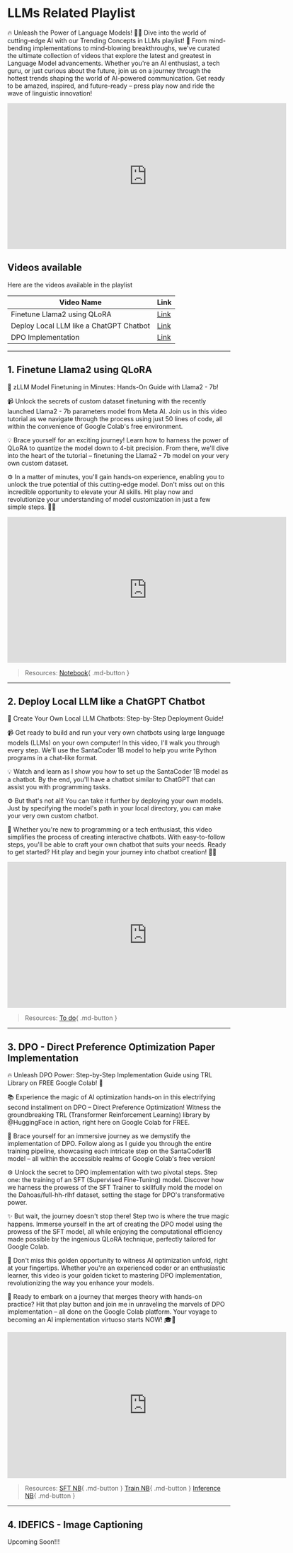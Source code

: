 # LLMs Related Playlist

🔥 Unleash the Power of Language Models! 💬✨ Dive into the world of cutting-edge AI with our Trending Concepts in LLMs playlist! 🚀 From mind-bending implementations to mind-blowing breakthroughs, we've curated the ultimate collection of videos that explore the latest and greatest in Language Model advancements. Whether you're an AI enthusiast, a tech guru, or just curious about the future, join us on a journey through the hottest trends shaping the world of AI-powered communication. Get ready to be amazed, inspired, and future-ready – press play now and ride the wave of linguistic innovation! 

<iframe width="630" height="330" src="https://www.youtube.com/embed/playlist?list=PLrzE9U41BOPC8C_dWjgVgjmhb4J1GiUIZ" title="YouTube video player" frameborder="0" allow="accelerometer; autoplay; clipboard-write; encrypted-media; gyroscope; picture-in-picture; web-share" allowfullscreen></iframe>

## Videos available
Here are the videos available in the playlist

|Video Name|Link|
|--------|------|
|Finetune Llama2 using QLoRA|[Link](https://youtu.be/DiV2HmUNhRw?si=lyQITg-GNI07OSJu)|
|Deploy Local LLM like a ChatGPT Chatbot|[Link](https://youtu.be/JYT1YDfALiw?si=KBhdsrlXsY33Uv27)|
|DPO Implementation|[Link](https://youtu.be/P1ji_HlNQ-s?si=rFhEgRE3Rtf-gVb6)|

---
## 1. Finetune Llama2 using QLoRA


🚀 zLLM Model Finetuning in Minutes: Hands-On Guide with Llama2 - 7b!

📹 Unlock the secrets of custom dataset finetuning with the recently launched Llama2 - 7b parameters model from Meta AI. Join us in this video tutorial as we navigate through the process using just 50 lines of code, all within the convenience of Google Colab's free environment.

💡 Brace yourself for an exciting journey! Learn how to harness the power of QLoRA to quantize the model down to 4-bit precision. From there, we'll dive into the heart of the tutorial – finetuning the Llama2 - 7b model on your very own custom dataset.

⚙️ In a matter of minutes, you'll gain hands-on experience, enabling you to unlock the true potential of this cutting-edge model. Don't miss out on this incredible opportunity to elevate your AI skills. Hit play now and revolutionize your understanding of model customization in just a few simple steps. 🌈🤖



<iframe width="630" height="330" src="https://www.youtube.com/embed/DiV2HmUNhRw?si=jaAlAHWmCQrCBmGv" title="YouTube video player" frameborder="0" allow="accelerometer; autoplay; clipboard-write; encrypted-media; gyroscope; picture-in-picture; web-share" allowfullscreen></iframe>

> Resources: [Notebook](res/llmsrelated/001-finetune-llama2/Finetune_LLamA.ipynb){ .md-button }

---
## 2. Deploy Local LLM like a ChatGPT Chatbot


🚀 Create Your Own Local LLM Chatbots: Step-by-Step Deployment Guide!

📹 Get ready to build and run your very own chatbots using large language models (LLMs) on your own computer! In this video, I'll walk you through every step. We'll use the SantaCoder 1B model to help you write Python programs in a chat-like format.

💡 Watch and learn as I show you how to set up the SantaCoder 1B model as a chatbot. By the end, you'll have a chatbot similar to ChatGPT that can assist you with programming tasks.

⚙️ But that's not all! You can take it further by deploying your own models. Just by specifying the model's path in your local directory, you can make your very own custom chatbot.

🌟 Whether you're new to programming or a tech enthusiast, this video simplifies the process of creating interactive chatbots. With easy-to-follow steps, you'll be able to craft your own chatbot that suits your needs. Ready to get started? Hit play and begin your journey into chatbot creation! 🤖🚀


<iframe width="630" height="330" src="https://www.youtube.com/embed/JYT1YDfALiw?si=Jc3jrcYfIoqSXkyx" title="YouTube video player" frameborder="0" allow="accelerometer; autoplay; clipboard-write; encrypted-media; gyroscope; picture-in-picture; web-share" allowfullscreen></iframe>

> Resources: [To do](res/llmsrelated/002-deloy-local-llm/todo.txt){ .md-button }

---
## 3. DPO - Direct Preference Optimization Paper Implementation

🔥 Unleash DPO Power: Step-by-Step Implementation Guide using TRL Library on FREE Google Colab! 🚀

📚 Experience the magic of AI optimization hands-on in this electrifying second installment on DPO – Direct Preference Optimization! Witness the groundbreaking TRL (Transformer Reinforcement Learning) library by @HuggingFace in action, right here on Google Colab for FREE.

🌟 Brace yourself for an immersive journey as we demystify the implementation of DPO. Follow along as I guide you through the entire training pipeline, showcasing each intricate step on the SantaCoder1B model – all within the accessible realms of Google Colab's free version!

⚙️ Unlock the secret to DPO implementation with two pivotal steps. Step one: the training of an SFT (Supervised Fine-Tuning) model. Discover how we harness the prowess of the SFT Trainer to skillfully mold the model on the Dahoas/full-hh-rlhf dataset, setting the stage for DPO's transformative power.

✨ But wait, the journey doesn't stop there! Step two is where the true magic happens. Immerse yourself in the art of creating the DPO model using the prowess of the SFT model, all while enjoying the computational efficiency made possible by the ingenious QLoRA technique, perfectly tailored for Google Colab.

🚀 Don't miss this golden opportunity to witness AI optimization unfold, right at your fingertips. Whether you're an experienced coder or an enthusiastic learner, this video is your golden ticket to mastering DPO implementation, revolutionizing the way you enhance your models.

🌈 Ready to embark on a journey that merges theory with hands-on practice? Hit that play button and join me in unraveling the marvels of DPO implementation – all done on the Google Colab platform. Your voyage to becoming an AI implementation virtuoso starts NOW! 🎓🤖



<iframe width="630" height="330" src="https://www.youtube.com/embed//P1ji_HlNQ-s?si=BHjxXCDUoyY6di7D" title="YouTube video player" frameborder="0" allow="accelerometer; autoplay; clipboard-write; encrypted-media; gyroscope; picture-in-picture; web-share" allowfullscreen></iframe>

> Resources: [SFT NB](res/nlpresearchpapers/003_DPO_Implementation/DPO_Part1_SFT.ipynb){ .md-button } [Train NB](res/nlpresearchpapers/003_DPO_Implementation/DPO_Part2_DPO.ipynb){ .md-button } [Inference NB](res/nlpresearchpapers/003_DPO_Implementation/DPO_Part3_Inference.ipynb){ .md-button }

---
## 4. IDEFICS - Image Captioning

Upcoming Soon!!!